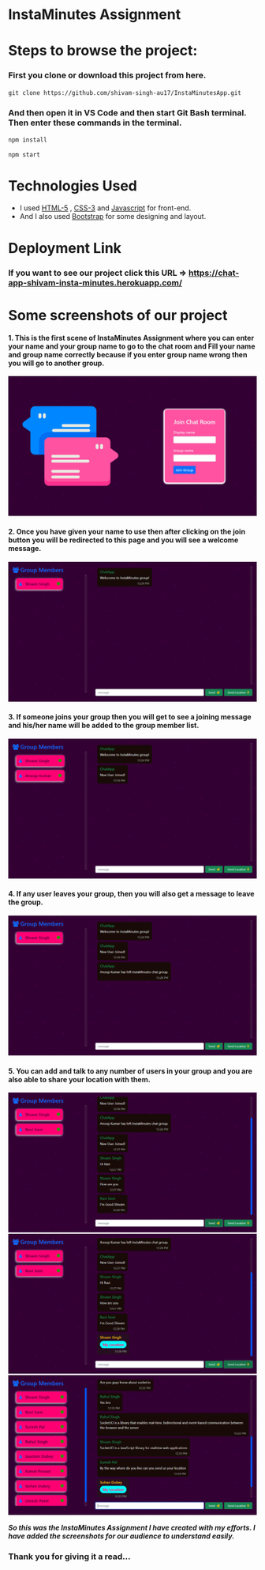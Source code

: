 # InstaMinutes Assignment


# Steps to browse the project:

### First you clone or download this project from here.
```
git clone https://github.com/shivam-singh-au17/InstaMinutesApp.git
```


### And then open it in VS Code and then start Git Bash terminal. Then enter these commands in the terminal.  
```
npm install
```
```
npm start
```

# Technologies Used

- I used  [HTML-5](https://www.w3schools.com/html/) ,  [CSS-3](https://www.w3schools.com/css/default.asp) and [Javascript](https://www.w3schools.com/js/default.asp) for front-end.
- And I also used  [Bootstrap](https://getbootstrap.com/) for some designing and layout.


# Deployment Link

### If you want to see our project click this URL => https://chat-app-shivam-insta-minutes.herokuapp.com/


# Some screenshots of our project

#### 1. This is the first scene of InstaMinutes Assignment where you can enter your name and your group name to go to the chat room and Fill your name and group name correctly because if you enter group name wrong then you will go to another group.
![Screenshot (306)](https://github.com/shivam-singh-au17/InstaMinutesApp/blob/master/screenshots/Screenshot%20(306).png?raw=true)

#### 2. Once you have given your name to use then after clicking on the join button you will be redirected to this page and you will see a welcome message.
![Screenshot (307)](https://github.com/shivam-singh-au17/InstaMinutesApp/blob/master/screenshots/Screenshot%20(307).png?raw=true)

#### 3. If someone joins your group then you will get to see a joining message and his/her name will be added to the group member list.
![Screenshot (308)](https://github.com/shivam-singh-au17/InstaMinutesApp/blob/master/screenshots/Screenshot%20(308).png?raw=true)


#### 4. If any user leaves your group, then you will also get a message to leave the group.
![Screenshot (309)](https://github.com/shivam-singh-au17/InstaMinutesApp/blob/master/screenshots/Screenshot%20(309).png?raw=true)

#### 5. You can add and talk to any number of users in your group and you are also able to share your location with them.
![Screenshot (310)](https://github.com/shivam-singh-au17/InstaMinutesApp/blob/master/screenshots/Screenshot%20(310).png?raw=true)
![Screenshot (311)](https://github.com/shivam-singh-au17/InstaMinutesApp/blob/master/screenshots/Screenshot%20(311).png?raw=true)
![Screenshot (312)](https://github.com/shivam-singh-au17/InstaMinutesApp/blob/master/screenshots/Screenshot%20(312).png?raw=true)

***So this was the InstaMinutes Assignment I have created with my efforts. I have added the screenshots for our audience to understand easily.***

### Thank you for giving it a read...
